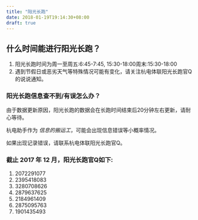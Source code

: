```yaml
---
title: "阳光长跑"
date: 2018-01-19T19:14:30+08:00
draft: true
---
```


## 什么时间能进行阳光长跑？

1. 阳光长跑时间为周一至周五:6:45-7:45, 15:30-18:00周末:15:30-18:00
1. 遇到节假日或恶劣天气等特殊情况可能有变化，请关注杭电体联阳光长跑官Q的说说通知。

### 阳光长跑信息查不到/有误怎么办？

由于数据更新原因，阳光长跑的数据会在长跑时间结束后20分钟左右更新，请耐心等待。

杭电助手作为 *信息的搬运工*，可能会出现信息错误等小概率情况。

如果出现记录错误，请联系杭电体联阳光长跑官Q。



### 截止 2017 年 12 月，阳光长跑官Q如下:
1. 2072291077
2. 2395418083
3. 3280708626
4. 2879637625
5. 2184961409
6. 2875095763
7. 1901435493